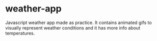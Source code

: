 # weather-app
Javascript weather app made as practice. It contains animated gifs to visually represent weather conditions and it has more info about temperatures.
